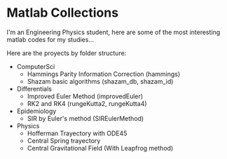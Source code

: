# Matlab Collections

I'm an Engineering Physics student, here are some of the most interesting matlab codes for my studies...

Here are the proyects by folder structure:

- ComputerSci
  - Hammings Parity Information Correction (hammings)
  - Shazam basic algorithms (shazam_db, shazam_id)
- Differentials
  - Improved Euler Method (improvedEuler)
  - RK2 and RK4 (rungeKutta2, rungeKutta4)
- Epidemiology
  - SIR by Euler's method (SIREulerMethod)
- Physics
  - Hofferman Trayectory with ODE45
  - Central Spring trayectory
  - Central Gravitational Field (With Leapfrog method)

